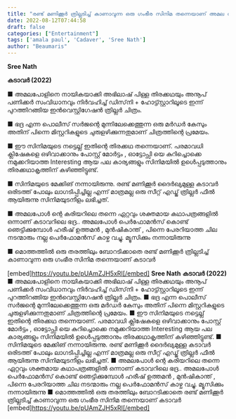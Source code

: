 ```yaml
---
title: "രണ്ട് മണിക്കൂർ ത്രില്ലടിച്ച് കാണാവുന്ന ഒരു ഗംഭീര സിനിമ തന്നെയാണ് അമല പോളിന്റെ കടാവർ"
date: 2022-08-12T07:44:58
draft: false
categories: ["Entertainment"]
tags: ['amala paul', 'Cadaver', 'Sree Nath']
author: "Beaumaris"
---
```


<strong>Sree Nath </strong>

<strong>കടാവർ (2022)</strong>

■ അമലപോളിനെ നായികയാക്കി അഭിലാഷ് പിള്ള തിരക്കഥയും അനൂപ് പണിക്കർ സംവിധാനവും നിർവഹിച്ച് ഡിസ്‌നി + ഹോട്ട്സ്റ്റാറിലൂടെ ഇന്ന് പുറത്തിറങ്ങിയ ഇൻവെസ്റ്റിഗേഷൻ ത്രില്ലർ ചിത്രം.

■ ഭദ്ര എന്ന പൊലീസ് സർജന്റെ മുന്നിലേക്കെത്തുന്ന ഒരു മർഡർ കേസും അതിന് പിന്നെ മിസ്റ്ററികളുടെ ചുരുളഴിക്കുന്നതുമാണ് ചിത്രത്തിന്റെ പ്രമേയം.

■ ഈ സിനിമയുടെ നട്ടെല്ല് ഇതിന്റെ തിരക്കഥ തന്നെയാണ്. പരമാവധി ക്ലിഷേകളെ ഒഴിവാക്കാനും പോസ്റ്റ് മോർട്ടം , ഓട്ടോപ്സി യെ കുറിച്ചൊക്കെ നമുക്കറിയാത്ത Interesting ആയ പല കാര്യങ്ങളും സിനിമയിൽ ഉൾെപ്പടുത്താനും തിരക്കഥാകൃത്തിന് കഴിഞ്ഞിട്ടുണ്ട്.

■ സിനിമയുടെ മേക്കിങ് നന്നായിരുന്നു. രണ്ട് മണിക്കൂർ ദൈർഖ്യമുള്ള കടാവർ ഒരിടത്ത് പോലും ലാഗടിപ്പിച്ചില്ല എന്ന് മാത്രമല്ല ഒരു സീറ്റ് എഡ്ജ് ത്രില്ലർ ഫീൽ ആയിരുന്നു സിനിമയുടനീളം ലഭിച്ചത്.

■ അമലപോൾ ന്റെ കരിയറിലെ തന്നെ ഏറ്റവും ശക്തമായ കഥാപത്രങ്ങളിൽ ഒന്നാണ് കടാവറിലെ ഭദ്ര..
അമലപോൾ പെർഫോമൻസ് കൊണ്ട് ഞെട്ടിക്കുമ്പോൾ ഹരീഷ് ഉത്തമൻ , മുൻഷികാന്ത് , പിന്നെ പേരറിയാത്ത ചില നടന്മാരും നല്ല പെർഫോമൻസ് കാഴ്ച വച്ചു.
മ്യൂസിക്കും നന്നായിരുന്നു

■ മൊത്തത്തിൽ ഒരു തരത്തിലും ബോറടിക്കാതെ രണ്ട് മണിക്കൂർ ത്രില്ലടിച്ച് കാണാവുന്ന ഒരു ഗംഭീര സിനിമ തന്നെയാണ് കടാവർ

[embed]https://youtu.be/pUAmZJH5xRI[/embed]
**Sree Nath** **കടാവർ (2022)** ■ അമലപോളിനെ നായികയാക്കി അഭിലാഷ് പിള്ള തിരക്കഥയും അനൂപ് പണിക്കർ സംവിധാനവും നിർവഹിച്ച് ഡിസ്‌നി + ഹോട്ട്സ്റ്റാറിലൂടെ ഇന്ന് പുറത്തിറങ്ങിയ ഇൻവെസ്റ്റിഗേഷൻ ത്രില്ലർ ചിത്രം. ■ ഭദ്ര എന്ന പൊലീസ് സർജന്റെ മുന്നിലേക്കെത്തുന്ന ഒരു മർഡർ കേസും അതിന് പിന്നെ മിസ്റ്ററികളുടെ ചുരുളഴിക്കുന്നതുമാണ് ചിത്രത്തിന്റെ പ്രമേയം. ■ ഈ സിനിമയുടെ നട്ടെല്ല് ഇതിന്റെ തിരക്കഥ തന്നെയാണ്. പരമാവധി ക്ലിഷേകളെ ഒഴിവാക്കാനും പോസ്റ്റ് മോർട്ടം , ഓട്ടോപ്സി യെ കുറിച്ചൊക്കെ നമുക്കറിയാത്ത Interesting ആയ പല കാര്യങ്ങളും സിനിമയിൽ ഉൾെപ്പടുത്താനും തിരക്കഥാകൃത്തിന് കഴിഞ്ഞിട്ടുണ്ട്. ■ സിനിമയുടെ മേക്കിങ് നന്നായിരുന്നു. രണ്ട് മണിക്കൂർ ദൈർഖ്യമുള്ള കടാവർ ഒരിടത്ത് പോലും ലാഗടിപ്പിച്ചില്ല എന്ന് മാത്രമല്ല ഒരു സീറ്റ് എഡ്ജ് ത്രില്ലർ ഫീൽ ആയിരുന്നു സിനിമയുടനീളം ലഭിച്ചത്. ■ അമലപോൾ ന്റെ കരിയറിലെ തന്നെ ഏറ്റവും ശക്തമായ കഥാപത്രങ്ങളിൽ ഒന്നാണ് കടാവറിലെ ഭദ്ര.. അമലപോൾ പെർഫോമൻസ് കൊണ്ട് ഞെട്ടിക്കുമ്പോൾ ഹരീഷ് ഉത്തമൻ , മുൻഷികാന്ത് , പിന്നെ പേരറിയാത്ത ചില നടന്മാരും നല്ല പെർഫോമൻസ് കാഴ്ച വച്ചു. മ്യൂസിക്കും നന്നായിരുന്നു ■ മൊത്തത്തിൽ ഒരു തരത്തിലും ബോറടിക്കാതെ രണ്ട് മണിക്കൂർ ത്രില്ലടിച്ച് കാണാവുന്ന ഒരു ഗംഭീര സിനിമ തന്നെയാണ് കടാവർ [embed]https://youtu.be/pUAmZJH5xRI[/embed]
